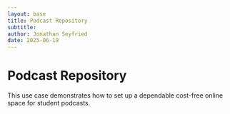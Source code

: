 ```yaml
---
layout: base
title: Podcast Repository
subtitle: 
author: Jonathan Seyfried
date: 2025-06-19
---
```



# Podcast Repository
This use case demonstrates how to set up a dependable cost-free online space for student podcasts.
